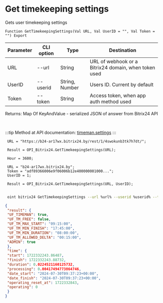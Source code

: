 ﻿---
sidebar_position: 10
---

# Get timekeeping settings
 Gets user timekeeping settings



`Function GetTimekeepingSettings(Val URL, Val UserID = "", Val Token = "") Export`

 | Parameter | CLI option | Type | Destination |
 |-|-|-|-|
 | URL | --url | String | URL of webhook or a Bitrix24 domain, when token used |
 | UserID | --userid | String, Number | Users ID. Current by default |
 | Token | --token | String | Access token, when app auth method used |

 
 Returns: Map Of KeyAndValue - serialized JSON of answer from Bitrix24 API

<br/>

:::tip
Method at API documentation: [timeman.settings](https://dev.1c-bitrix.ru/rest_help/timeman/base/timeman_settings.php)
:::
<br/>


```bsl title="Code example"
 URL = "https://b24-ar17wx.bitrix24.by/rest/1/4swokunb3tk7h7dt/";
 
 Result = OPI_Bitrix24.GetTimekeepingSettings(URL);
 
 Hour = 3600;
 
 URL = "b24-ar17wx.bitrix24.by";
 Token = "adf89366006e9f06006b12e400000001000...";
 UserID = 1;
 
 Result = OPI_Bitrix24.GetTimekeepingSettings(URL, UserID);
```
	


```sh title="CLI command example"
 
 oint bitrix24 GetTimekeepingSettings --url %url% --userid %userid% --token %token%

```

```json title="Result"
{
 "result": {
 "UF_TIMEMAN": true,
 "UF_TM_FREE": false,
 "UF_TM_MAX_START": "09:15:00",
 "UF_TM_MIN_FINISH": "17:45:00",
 "UF_TM_MIN_DURATION": "08:00:00",
 "UF_TM_ALLOWED_DELTA": "00:15:00",
 "ADMIN": true
 },
 "time": {
 "start": 1722332243.86487,
 "finish": 1722332243.88732,
 "duration": 0.0224521160125732,
 "processing": 0.00417494773864746,
 "date_start": "2024-07-30T09:37:23+00:00",
 "date_finish": "2024-07-30T09:37:23+00:00",
 "operating_reset_at": 1722332843,
 "operating": 0
 }
}
```
